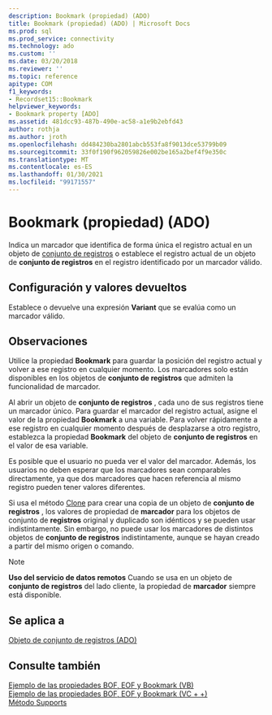 ```yaml
---
description: Bookmark (propiedad) (ADO)
title: Bookmark (propiedad) (ADO) | Microsoft Docs
ms.prod: sql
ms.prod_service: connectivity
ms.technology: ado
ms.custom: ''
ms.date: 03/20/2018
ms.reviewer: ''
ms.topic: reference
apitype: COM
f1_keywords:
- Recordset15::Bookmark
helpviewer_keywords:
- Bookmark property [ADO]
ms.assetid: 481dcc93-487b-490e-ac58-a1e9b2ebfd43
author: rothja
ms.author: jroth
ms.openlocfilehash: dd484230ba2801abcb553fa8f9013dce53799b09
ms.sourcegitcommit: 33f0f190f962059826e002be165a2bef4f9e350c
ms.translationtype: MT
ms.contentlocale: es-ES
ms.lasthandoff: 01/30/2021
ms.locfileid: "99171557"
---
```

# <a name="bookmark-property-ado"></a>Bookmark (propiedad) (ADO)
Indica un marcador que identifica de forma única el registro actual en un objeto de [conjunto de registros](./recordset-object-ado.md) o establece el registro actual de un objeto de **conjunto de registros** en el registro identificado por un marcador válido.  
  
## <a name="settings-and-return-values"></a>Configuración y valores devueltos  
 Establece o devuelve una expresión **Variant** que se evalúa como un marcador válido.  
  
## <a name="remarks"></a>Observaciones  
 Utilice la propiedad **Bookmark** para guardar la posición del registro actual y volver a ese registro en cualquier momento. Los marcadores solo están disponibles en los objetos de **conjunto de registros** que admiten la funcionalidad de marcador.  
  
 Al abrir un objeto de **conjunto de registros** , cada uno de sus registros tiene un marcador único. Para guardar el marcador del registro actual, asigne el valor de la propiedad **Bookmark** a una variable. Para volver rápidamente a ese registro en cualquier momento después de desplazarse a otro registro, establezca la propiedad **Bookmark** del objeto de **conjunto de registros** en el valor de esa variable.  
  
 Es posible que el usuario no pueda ver el valor del marcador. Además, los usuarios no deben esperar que los marcadores sean comparables directamente, ya que dos marcadores que hacen referencia al mismo registro pueden tener valores diferentes.  
  
 Si usa el método [Clone](./clone-method-ado.md) para crear una copia de un objeto de **conjunto de registros** , los valores de propiedad de **marcador** para los objetos de conjunto de **registros** original y duplicado son idénticos y se pueden usar indistintamente. Sin embargo, no puede usar los marcadores de distintos objetos de **conjunto de registros** indistintamente, aunque se hayan creado a partir del mismo origen o comando.  
  
> [!NOTE]
>  **Uso del servicio de datos remotos** Cuando se usa en un objeto de **conjunto de registros** del lado cliente, la propiedad de **marcador** siempre está disponible.  
  
## <a name="applies-to"></a>Se aplica a  
 [Objeto de conjunto de registros (ADO)](./recordset-object-ado.md)  
  
## <a name="see-also"></a>Consulte también  
 [Ejemplo de las propiedades BOF, EOF y Bookmark (VB)](./bof-eof-and-bookmark-properties-example-vb.md)   
 [Ejemplo de las propiedades BOF, EOF y Bookmark (VC + +)](./bof-eof-and-bookmark-properties-example-vc.md)   
 [Método Supports](./supports-method.md)